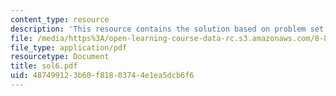 ```yaml
---
content_type: resource
description: 'This resource contains the solution based on problem set #6.'
file: /media/https%3A/open-learning-course-data-rc.s3.amazonaws.com/8-871-selected-topics-in-theoretical-particle-physics-branes-and-gauge-theory-dynamics-fall-2004/487499123b60f81803744e1ea5dcb6f6_sol6.pdf
file_type: application/pdf
resourcetype: Document
title: sol6.pdf
uid: 48749912-3b60-f818-0374-4e1ea5dcb6f6
---
```

